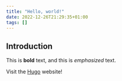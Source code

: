 ```yaml
---
title: "Hello, world!"
date: 2022-12-26T21:29:35+01:00
tags: []
---
```


## Introduction

This is **bold** text, and this is *emphasized* text.

Visit the [Hugo](https://gohugo.io) website!